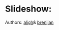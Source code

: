 Slideshow:
=============
Authors: [aligh](http://github.com/aligh)& [brenjian](http://github.com/brenjian)